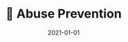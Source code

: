---
title: 🚫 Abuse Prevention
description: Sample abuse prevention policy for local churches
cover: abuse.jpg
date: 2021-01-01
---